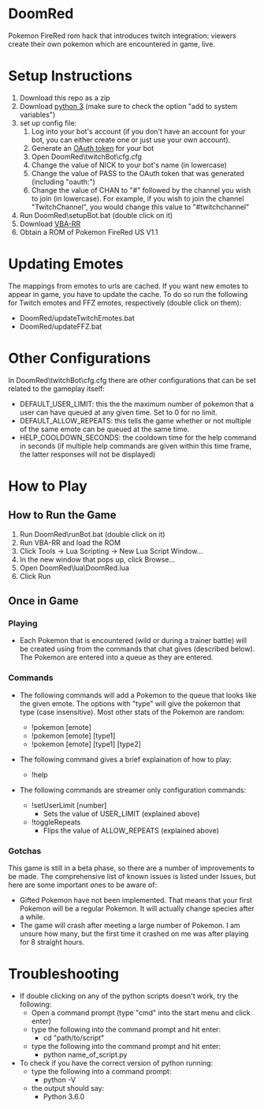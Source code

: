 # DoomRed
Pokemon FireRed rom hack that introduces twitch integration: viewers create their own pokemon which are encountered in game, live.

# Setup Instructions
1. Download this repo as a zip
2. Download [python 3](https://www.python.org/downloads/) (make sure to check the option "add to system variables")
3. set up config file:
   1. Log into your bot's account (if you don't have an account for your bot, you can either create one or just use your own account).
   2. Generate an [OAuth token](http://twitchapps.com/tmi/) for your bot
   3. Open DoomRed\twitchBot\cfg.cfg
   4. Change the value of NICK to your bot's name (in lowercase)
   5. Change the value of PASS to the OAuth token that was generated (including "oauth:")
   6. Change the value of CHAN to "#" followed by the channel you wish to join (in lowercase). For example, if you wish to join the channel "TwitchChannel", you would change this value to "#twitchchannel"
4. Run DoomRed\setupBot.bat (double click on it)
5. Download [VBA-RR](http://tasvideos.org/EmulatorResources/VBA.html)
6. Obtain a ROM of Pokemon FireRed US V1.1

# Updating Emotes
The mappings from emotes to urls are cached. If you want new emotes to appear in game, you have to update the cache. To do so run the following for Twitch emotes and FFZ emotes, respectively (double click on them):
- DoomRed/updateTwitchEmotes.bat
- DoomRed/updateFFZ.bat

# Other Configurations
In DoomRed\twitchBot\cfg.cfg there are other configurations that can be set related to the gameplay itself:
- DEFAULT_USER_LIMIT: this the the maximum number of pokemon that a user can have queued at any given time. Set to 0 for no limit.
- DEFAULT_ALLOW_REPEATS: this tells the game whether or not multiple of the same emote can be queued at the same time.
- HELP_COOLDOWN_SECONDS: the cooldown time for the help command in seconds (if multiple help commands are given within this time frame, the latter responses will not be displayed)

# How to Play
## How to Run the Game
1. Run DoomRed\runBot.bat (double click on it)
2. Run VBA-RR and load the ROM
3. Click Tools -> Lua Scripting -> New Lua Script Window...
4. In the new window that pops up, click Browse...
5. Open DoomRed\lua\DoomRed.lua
6. Click Run

## Once in Game
### Playing
- Each Pokemon that is encountered (wild or during a trainer battle) will be created using from the commands that chat gives (described below). The Pokemon are entered into a queue as they are entered.

### Commands
- The following commands will add a Pokemon to the queue that looks like the given emote. The options with "type" will give the pokemon that type (case insensitive). Most other stats of the Pokemon are random:
  - !pokemon [emote]
  - !pokemon [emote] [type1]
  - !pokemon [emote] [type1] [type2]

- The following command gives a brief explaination of how to play:
  - !help

- The following commands are streamer only configuration commands:
  - !setUserLimit [number]
    - Sets the value of USER_LIMIT (explained above)
  - !toggleRepeats
    - Flips the value of ALLOW_REPEATS (explained above)

### Gotchas
This game is still in a beta phase, so there are a number of improvements to be made. The comprehensive list of known issues is listed under Issues, but here are some important ones to be aware of:
- Gifted Pokemon have not been implemented. That means that your first Pokemon will be a regular Pokemon. It will actually change species after a while.
- The game will crash after meeting a large number of Pokemon. I am unsure how many, but the first time it crashed on me was after playing for 8 straight hours.

# Troubleshooting
- If double clicking on any of the python scripts doesn't work, try the following:
  - Open a command prompt (type "cmd" into the start menu and click enter)
  - type the following into the command prompt and hit enter:
    - cd "path/to/script"
  - type the following into the command prompt and hit enter:
    - python name_of_script.py
- To check if you have the correct version of python running:
  - type the following into a command prompt:
    - python -V
  - the output should say:
    - Python 3.6.0
